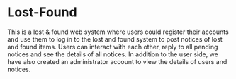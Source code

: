 # Lost-Found

This is a lost & found web system where users could register their accounts and use them to log in to the lost and found system to post notices of lost and found items. Users can interact with each other, reply to all pending notices and see the details of all notices. In addition to the user side, we have also created an administrator account to view the details of users and notices.
